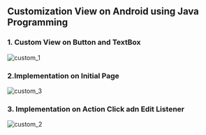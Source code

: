## Customization View on Android using Java Programming

### 1. Custom View on Button and TextBox

![custom_1](https://user-images.githubusercontent.com/43143626/85791736-88e7fa80-b75c-11ea-8e58-5d779acd9b0e.JPG)


### 2.Implementation on Initial Page

![custom_3](https://user-images.githubusercontent.com/43143626/85792017-fb58da80-b75c-11ea-9b90-3f492aedaefe.JPG)


### 3. Implementation on Action Click adn Edit Listener

![custom_2](https://user-images.githubusercontent.com/43143626/85791739-8a192780-b75c-11ea-90b0-a1124d7e7add.JPG)


